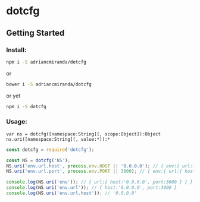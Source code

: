 # dotcfg

## Getting Started

### Install:

```bash
npm i -S adriancmiranda/dotcfg
```

or

```bash
bower i -S adriancmiranda/dotcfg
```

or yet

```bash
npm i -S dotcfg
```

### Usage:

```
var ns = dotcfg([namespace:String][, scope:Object]):Object
ns.uri([namespace:String][, value:*]):*
```

```javascript
const dotcfg = require('dotcfg');

const NS = dotcfg('NS');
NS.uri('env.url.host', process.env.HOST || '0.0.0.0'); // { env:{ url:{ host:'0.0.0.0' } } }
NS.uri('env.url.port', process.env.PORT || 3000); // { env:{ url:{ host:'0.0.0.0', port:3000 } } }

console.log(NS.uri('env')); // { url:{ host:'0.0.0.0', port:3000 } } }
console.log(NS.uri('env.url')); // { host:'0.0.0.0', port:3000 }
console.log(NS.uri('env.url.host')); // '0.0.0.0'
```
